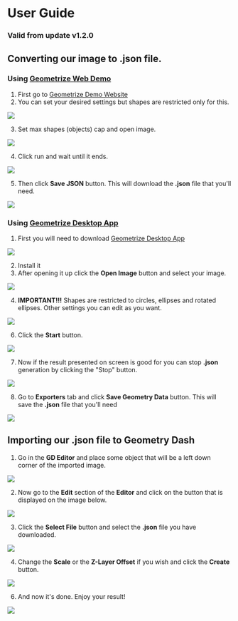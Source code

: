 # User Guide

### Valid from update v1.2.0

## Converting our image to **.json** file.

### Using [Geometrize Web Demo](https://www.samcodes.co.uk/project/geometrize-haxe-web/)

1. First go to [Geometrize Demo Website](https://www.samcodes.co.uk/project/geometrize-haxe-web/)
2. You can set your desired settings but shapes are restricted only for this.

![](https://github.com/ShineUA/geometrize2gd-mod-geode/blob/main/screenshots/1.png)

3. Set max shapes (objects) cap and open image.

![](https://github.com/ShineUA/geometrize2gd-mod-geode/blob/main/screenshots/2.png)

4. Click run and wait until it ends.

![](https://github.com/ShineUA/geometrize2gd-mod-geode/blob/main/screenshots/3.png)

5. Then click **Save JSON** button. This will download the **.json** file that you'll need.

![](https://github.com/ShineUA/geometrize2gd-mod-geode/blob/main/screenshots/4.png)

### Using [Geometrize Desktop App](https://www.geometrize.co.uk/)

1. First you will need to download [Geometrize Desktop App](https://www.geometrize.co.uk/)

![](https://github.com/ShineUA/geometrize2gd-mod-geode/blob/main/screenshots/11.png)

2. Install it
3. After opening it up click the **Open Image** button and select your image.

![](https://github.com/ShineUA/geometrize2gd-mod-geode/blob/main/screenshots/12.png)

4. **IMPORTANT!!!** Shapes are restricted to circles, ellipses and rotated ellipses. Other settings you can edit as you want.

![](https://github.com/ShineUA/geometrize2gd-mod-geode/blob/main/screenshots/13.png)

6. Click the **Start** button.

![](https://github.com/ShineUA/geometrize2gd-mod-geode/blob/main/screenshots/17.png)

7. Now if the result presented on screen is good for you can stop **.json** generation by clicking the "Stop" button.

![](https://github.com/ShineUA/geometrize2gd-mod-geode/blob/main/screenshots/15.png)

8. Go to **Exporters** tab and click **Save Geometry Data** button. This will save the **.json** file that you'll need

![](https://github.com/ShineUA/geometrize2gd-mod-geode/blob/main/screenshots/16.png)

## Importing our **.json** file to Geometry Dash

1. Go in the **GD Editor** and place some object that will be a left down corner of the imported image.

![](https://github.com/ShineUA/geometrize2gd-mod-geode/blob/main/screenshots/5.png)

2. Now go to the **Edit** section of the **Editor** and click on the button that is displayed on the image below.

![](https://github.com/ShineUA/geometrize2gd-mod-geode/blob/main/screenshots/6.png)

3. Click the **Select File** button and select the **.json** file you have downloaded.

![](https://github.com/ShineUA/geometrize2gd-mod-geode/blob/main/screenshots/7.png)

4. Change the **Scale** or the **Z-Layer Offset** if you wish and click the **Create** button.

![](https://github.com/ShineUA/geometrize2gd-mod-geode/blob/main/screenshots/8.png)

6. And now it's done. Enjoy your result!

![](https://github.com/ShineUA/geometrize2gd-mod-geode/blob/main/screenshots/9.png)
